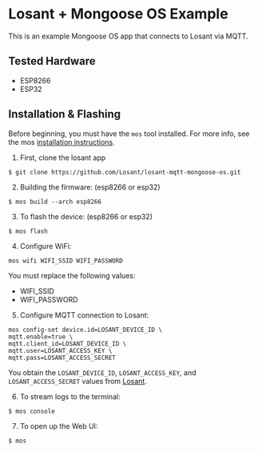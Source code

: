 # Losant + Mongoose OS Example

This is an example Mongoose OS app that connects to Losant via MQTT. 

## Tested Hardware
- ESP8266
- ESP32

## Installation & Flashing

Before beginning, you must have the `mos` tool installed. For more info, see the mos [installation instructions](https://mongoose-os.com/docs/quickstart/setup.html). 

1. First, clone the losant app

```
$ git clone https://github.com/Losant/losant-mqtt-mongoose-os.git
```

2. Building the firmware: (esp8266 or esp32)

```
$ mos build --arch esp8266 
```

3. To flash the device: (esp8266 or esp32)

```
$ mos flash 
```

4. Configure WiFi:
```
mos wifi WIFI_SSID WIFI_PASSWORD 
```
You must replace the following values:
- WIFI_SSID
- WIFI_PASSWORD

5. Configure MQTT connection to Losant:
```
mos config-set device.id=LOSANT_DEVICE_ID \
mqtt.enable=true \
mqtt.client_id=LOSANT_DEVICE_ID \
mqtt.user=LOSANT_ACCESS_KEY \
mqtt.pass=LOSANT_ACCESS_SECRET
```  

You obtain the `LOSANT_DEVICE_ID`, `LOSANT_ACCESS_KEY`, and `LOSANT_ACCESS_SECRET` values from [Losant](www.losant.com). 

6. To stream logs to the terminal: 

```
$ mos console
```

7. To open up the Web UI:

```
$ mos
```